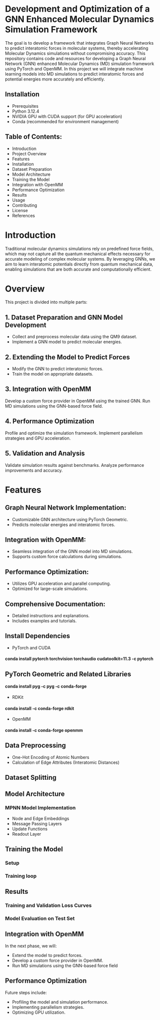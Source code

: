 # Development and Optimization of a GNN Enhanced Molecular Dynamics Simulation Framework

The goal is to develop a framework that integrates Graph Neural Networks to predict interatomic forces in molecular systems, thereby accelerating Molecular Dynamics simulations without compromising accuracy. This repository contains code and resources for developing a Graph Neural Network (GNN) enhanced Molecular Dynamics (MD) simulation framework using PyTorch and OpenMM. In this project we will integrate machine learning models into MD simulations to predict interatomic forces and potential energies more accurately and efficiently.

## Installation

- Prerequisites
- Python 3.12.4
- NVIDIA GPU with CUDA support (for GPU acceleration)
- Conda (recommended for environment management)


## Table of Contents:

- Introduction
- Project Overview
- Features
- Installation
- Dataset Preparation
- Model Architecture
- Training the Model
- Integration with OpenMM
- Performance Optimization
- Results
- Usage
- Contributing
- License
- References

# Introduction

Traditional molecular dynamics simulations rely on predefined force fields, which may not capture all the quantum mechanical effects necessary for accurate modeling of complex molecular systems. By leveraging GNNs, we aim to learn interatomic potentials directly from quantum mechanical data, enabling simulations that are both accurate and computationally efficient.

# Overview
This project is divided into multiple parts:

## 1. Dataset Preparation and GNN Model Development

- Collect and preprocess molecular data using the QM9 dataset.
- Implement a GNN model to predict molecular energies.
  
## 2. Extending the Model to Predict Forces

- Modify the GNN to predict interatomic forces.
- Train the model on appropriate datasets.
  
## 3. Integration with OpenMM

Develop a custom force provider in OpenMM using the trained GNN.
Run MD simulations using the GNN-based force field.

## 4. Performance Optimization

Profile and optimize the simulation framework.
Implement parallelism strategies and GPU acceleration.

## 5. Validation and Analysis

Validate simulation results against benchmarks.
Analyze performance improvements and accuracy.

# Features

## Graph Neural Network Implementation:

- Customizable GNN architecture using PyTorch Geometric.
- Predicts molecular energies and interatomic forces.

## Integration with OpenMM:

- Seamless integration of the GNN model into MD simulations.
- Supports custom force calculations during simulations.

## Performance Optimization:

- Utilizes GPU acceleration and parallel computing.
- Optimized for large-scale simulations.

## Comprehensive Documentation:

- Detailed instructions and explanations.
- Includes examples and tutorials.

## Install Dependencies

- PyTorch and CUDA
#### conda install pytorch torchvision torchaudio cudatoolkit=11.3 -c pytorch

## PyTorch Geometric and Related Libraries

#### conda install pyg -c pyg -c conda-forge

- RDKit
#### conda install -c conda-forge rdkit

- OpenMM
#### conda install -c conda-forge openmm

## Data Preprocessing

- One-Hot Encoding of Atomic Numbers
- Calculation of Edge Attributes (Interatomic Distances)

## Dataset Splitting

## Model Architecture

### MPNN Model Implementation

- Node and Edge Embeddings
- Message Passing Layers
- Update Functions
- Readout Layer

## Training the Model

### Setup
### Training loop

## Results
### Training and Validation Loss Curves
### Model Evaluation on Test Set

## Integration with OpenMM

In the next phase, we will:

- Extend the model to predict forces.
- Develop a custom force provider in OpenMM.
- Run MD simulations using the GNN-based force field

## Performance Optimization

Future steps include:

- Profiling the model and simulation performance.
- Implementing parallelism strategies.
- Optimizing GPU utilization.




